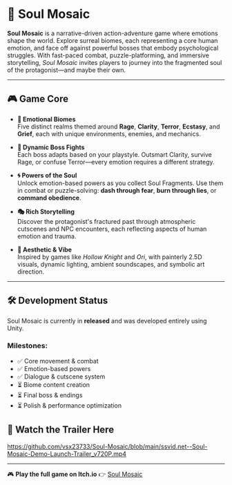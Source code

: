 # 🌌 Soul Mosaic

**Soul Mosaic** is a narrative-driven action-adventure game where emotions shape the world. Explore surreal biomes, each representing a core human emotion, and face off against powerful bosses that embody psychological struggles. With fast-paced combat, puzzle-platforming, and immersive storytelling, *Soul Mosaic* invites players to journey into the fragmented soul of the protagonist—and maybe their own.

---

## 🎮 Game Core

- **🧩 Emotional Biomes**  
  Five distinct realms themed around **Rage**, **Clarity**, **Terror**, **Ecstasy**, and **Grief**, each with unique environments, enemies, and mechanics.

- **🧠 Dynamic Boss Fights**  
  Each boss adapts based on your playstyle. Outsmart Clarity, survive Rage, or confuse Terror—every emotion requires a different strategy.

- **🌀 Powers of the Soul**  
  Unlock emotion-based powers as you collect Soul Fragments. Use them in combat or puzzle-solving: **dash through fear**, **burn through lies**, or **command obedience**.

- **🎭 Rich Storytelling**  
  Discover the protagonist's fractured past through atmospheric cutscenes and NPC encounters, each reflecting aspects of human emotion and trauma.

- **🎨 Aesthetic & Vibe**  
  Inspired by games like *Hollow Knight* and *Ori*, with painterly 2.5D visuals, dynamic lighting, ambient soundscapes, and symbolic art direction.

---

## 🛠️ Development Status

Soul Mosaic is currently in **released** and was developed entirely using Unity.

### Milestones:
- ✅ Core movement & combat
- ✅ Emotion-based powers
- ✅ Dialogue & cutscene system
- ⏳ Biome content creation
- ⏳ Final boss & endings
- ⏳ Polish & performance optimization


## 🎥 Watch the Trailer Here


https://github.com/vsx23733/Soul-Mosaic/blob/main/ssvid.net--Soul-Mosaic-Demo-Launch-Trailer_v720P.mp4



---

🎮 **Play the full game on Itch.io** 👉 [Soul Mosaic](https://epsilon-game-studio.itch.io/soul-mosaic)
